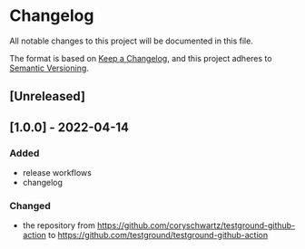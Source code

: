 # Changelog
All notable changes to this project will be documented in this file.

The format is based on [Keep a Changelog](https://keepachangelog.com/en/1.0.0/),
and this project adheres to [Semantic Versioning](https://semver.org/spec/v2.0.0.html).

## [Unreleased]

## [1.0.0] - 2022-04-14
### Added
- release workflows
- changelog

### Changed
- the repository from https://github.com/coryschwartz/testground-github-action to https://github.com/testground/testground-github-action
